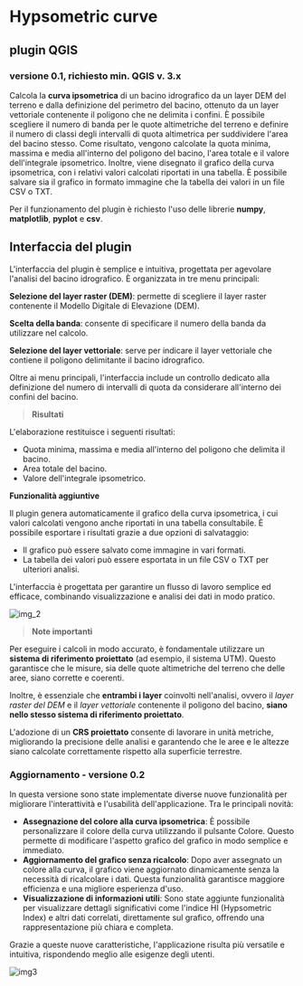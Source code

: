 # Hypsometric curve 
## plugin QGIS
### versione 0.1, richiesto min. QGIS v. 3.x

Calcola la **curva ipsometrica** di un bacino idrografico da un layer DEM del terreno e dalla definizione del perimetro del bacino, ottenuto da un layer vettoriale contenente il poligono che ne delimita i confini. È possibile scegliere il numero di banda per le quote altimetriche del terreno e definire il numero di classi degli intervalli di quota altimetrica per suddividere l'area del bacino stesso. Come risultato, vengono calcolate la quota minima, massima e media all'interno del poligono del bacino, l'area totale e il valore dell'integrale ipsometrico. Inoltre, viene disegnato il grafico della curva ipsometrica, con i relativi valori calcolati riportati in una tabella. È possibile salvare sia il grafico in formato immagine che la tabella dei valori in un file CSV o TXT.

Per il funzionamento del plugin è richiesto l'uso delle librerie **numpy**, **matplotlib**, **pyplot** e **csv**.

## Interfaccia del plugin
L'interfaccia del plugin è semplice e intuitiva, progettata per agevolare l'analisi del bacino idrografico. È organizzata in tre menu principali:

**Selezione del layer raster (DEM)**: permette di scegliere il layer raster contenente il Modello Digitale di Elevazione (DEM).

**Scelta della banda**: consente di specificare il numero della banda da utilizzare nel calcolo.

**Selezione del layer vettoriale**: serve per indicare il layer vettoriale che contiene il poligono delimitante il bacino idrografico.

Oltre ai menu principali, l'interfaccia include un controllo dedicato alla definizione del numero di intervalli di quota da considerare all'interno dei confini del bacino.

> **Risultati**

L'elaborazione restituisce i seguenti risultati:

- Quota minima, massima e media all'interno del poligono che delimita il bacino.
- Area totale del bacino.
- Valore dell'integrale ipsometrico.

**Funzionalità aggiuntive**

Il plugin genera automaticamente il grafico della curva ipsometrica, i cui valori calcolati vengono anche riportati in una tabella consultabile. È possibile esportare i risultati grazie a due opzioni di salvataggio:

- Il grafico può essere salvato come immagine in vari formati.
- La tabella dei valori può essere esportata in un file CSV o TXT per ulteriori analisi.

L'interfaccia è progettata per garantire un flusso di lavoro semplice ed efficace, combinando visualizzazione e analisi dei dati in modo pratico.

![img_2](https://github.com/user-attachments/assets/d801172e-eb46-4b0f-84f4-83e2f16cffb8)

> **Note importanti**

Per eseguire i calcoli in modo accurato, è fondamentale utilizzare un **sistema di riferimento proiettato** (ad esempio, il sistema UTM). Questo garantisce che le misure, sia delle quote altimetriche del terreno che delle aree, siano corrette e coerenti.

Inoltre, è essenziale che **entrambi i layer** coinvolti nell'analisi, ovvero il *layer raster del DEM* e il *layer vettoriale* contenente il poligono del bacino, **siano nello stesso sistema di riferimento proiettato**.

L'adozione di un **CRS proiettato** consente di lavorare in unità metriche, migliorando la precisione delle analisi e garantendo che le aree e le altezze siano calcolate correttamente rispetto alla superficie terrestre.


### Aggiornamento - versione 0.2

In questa versione sono state implementate diverse nuove funzionalità per migliorare l'interattività e l'usabilità dell'applicazione. Tra le principali novità:

- **Assegnazione del colore alla curva ipsometrica**: È possibile personalizzare il colore della curva utilizzando il pulsante Colore. Questo permette di modificare l'aspetto grafico del grafico in modo semplice e immediato.
- **Aggiornamento del grafico senza ricalcolo**: Dopo aver assegnato un colore alla curva, il grafico viene aggiornato dinamicamente senza la necessità di ricalcolare i dati. Questa funzionalità garantisce maggiore efficienza e una migliore esperienza d'uso.
- **Visualizzazione di informazioni utili**: Sono state aggiunte funzionalità per visualizzare dettagli significativi come l'indice HI (Hypsometric Index) e altri dati correlati, direttamente sul grafico, offrendo una rappresentazione più chiara e completa.

Grazie a queste nuove caratteristiche, l'applicazione risulta più versatile e intuitiva, rispondendo meglio alle esigenze degli utenti.

![img3](https://github.com/user-attachments/assets/1936a0e6-2829-4a7e-9c5b-53e14bf70617)


